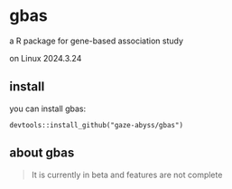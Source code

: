 # gbas
a R package for gene-based association study

on Linux
2024.3.24

## install
you can install gbas:
```
devtools::install_github("gaze-abyss/gbas")
```

## about gbas
> It is currently in beta and features are not complete
